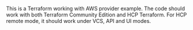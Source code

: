 This is a Terraform working with AWS provider example. The code should work with both Terraform Community Edition and HCP Terraform. For HCP remote mode, it should work under VCS, API and UI modes.